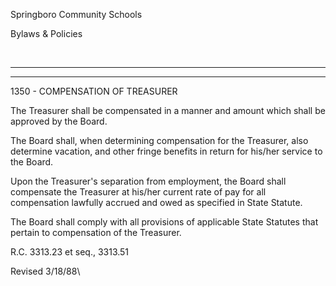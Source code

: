 Springboro Community Schools

Bylaws & Policies

 

* * * * *

****

1350 - COMPENSATION OF TREASURER

The Treasurer shall be compensated in a manner and amount which shall be
approved by the Board.

The Board shall, when determining compensation for the Treasurer, also
determine vacation, and other fringe benefits in return for his/her
service to the Board.

Upon the Treasurer's separation from employment, the Board shall
compensate the Treasurer at his/her current rate of pay for all
compensation lawfully accrued and owed as specified in State Statute.

The Board shall comply with all provisions of applicable State Statutes
that pertain to compensation of the Treasurer.

R.C. 3313.23 et seq., 3313.51

Revised 3/18/88\

